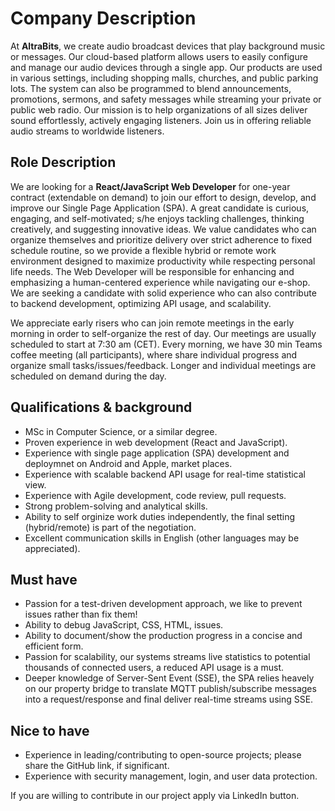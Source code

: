 # Company Description

At **AltraBits**, we create audio broadcast devices that play background music or messages. Our cloud-based platform allows users to easily configure and manage our audio devices through a single app. Our products are used in various settings, including shopping malls, churches, and public parking lots. The system can also be programmed to blend announcements, promotions, sermons, and safety messages while streaming your private or public web radio. Our mission is to help organizations of all sizes deliver sound effortlessly, actively engaging listeners. Join us in offering reliable audio streams to worldwide listeners.



## Role Description

We are looking for a **React/JavaScript Web Developer** for one-year contract (extendable on demand) to join our effort to design, develop, and improve our Single Page Application (SPA). A great candidate is curious, engaging, and self-motivated; s/he enjoys  tackling challenges, thinking creatively, and suggesting innovative ideas. We value candidates who can organize themselves and prioritize delivery over strict adherence to fixed schedule routine, so we provide a flexible hybrid or remote work environment designed to maximize productivity while respecting personal life needs. The Web Developer will be responsible for enhancing and emphasizing a human-centered experience while navigating our e-shop. We are seeking a candidate with solid experience who can also contribute to backend development, optimizing API usage, and scalability.

We appreciate early risers who can join remote meetings in the early morning in order to self-organize the rest of day. Our meetings are usually scheduled to start at 7:30 am (CET). Every morning, we have 30 min Teams coffee meeting (all participants), where share individual progress and organize small tasks/issues/feedback. Longer and individual meetings are scheduled on demand during the day.


## Qualifications & background

- MSc in Computer Science, or a similar degree.
- Proven experience in web development (React and JavaScript).
- Experience with single page application (SPA) development and deploymnet on Android and Apple, market places.
- Experience with scalable backend API usage for real-time statistical view.
- Experience with Agile development, code review, pull requests.
- Strong problem-solving and analytical skills.
- Ability to self orginize work duties independently, the final setting (hybrid/remote) is part of the negotiation.
- Excellent communication skills in English (other languages may be appreciated).


## Must have

- Passion for a test-driven development approach, we like to prevent issues rather than fix them!
- Ability to debug JavaScript, CSS, HTML, issues.
- Ability to document/show the production progress in a concise and efficient form.
- Passion for scalability, our systems streams live statistics to potential thousands of connected users, a reduced API usage is a must.
- Deeper knowledge of Server-Sent Event (SSE), the SPA relies heavely on our property bridge to translate MQTT publish/subscribe messages into a request/response and final deliver real-time streams using SSE.


## Nice to have

- Experience in leading/contributing to open-source projects; please share the GitHub link, if significant.
- Experience with security management, login, and user data protection.

If you are willing to contribute in our project apply via LinkedIn button.
